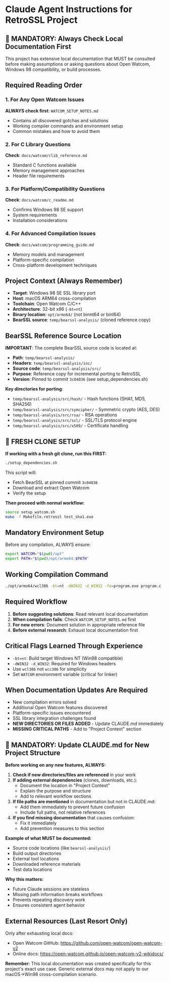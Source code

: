 # Claude Agent Instructions for RetroSSL Project

## 🚨 MANDATORY: Always Check Local Documentation First

This project has extensive local documentation that MUST be consulted before making assumptions or asking questions about Open Watcom, Windows 98 compatibility, or build processes.

## Required Reading Order

### 1. For Any Open Watcom Issues
**ALWAYS check first**: `WATCOM_SETUP_NOTES.md`
- Contains all discovered gotchas and solutions
- Working compiler commands and environment setup
- Common mistakes and how to avoid them

### 2. For C Library Questions
**Check**: `docs/watcom/clib_reference.md`
- Standard C functions available
- Memory management approaches
- Header file requirements

### 3. For Platform/Compatibility Questions  
**Check**: `docs/watcom/c_readme.md`
- Confirms Windows 98 SE support
- System requirements
- Installation considerations

### 4. For Advanced Compilation Issues
**Check**: `docs/watcom/programming_guide.md`
- Memory models and management
- Platform-specific compilation
- Cross-platform development techniques

## Project Context (Always Remember)

- **Target**: Windows 98 SE SSL library port
- **Host**: macOS ARM64 cross-compilation  
- **Toolchain**: Open Watcom C/C++
- **Architecture**: 32-bit x86 (`-bt=nt`)
- **Binary location**: `opt/armo64/` (not binnt64 or binl64)
- **BearSSL source**: `temp/bearssl-analysis/` (cloned reference copy)

## BearSSL Reference Source Location

**IMPORTANT**: The complete BearSSL source code is located at:
- **Path**: `temp/bearssl-analysis/`
- **Headers**: `temp/bearssl-analysis/inc/`
- **Source code**: `temp/bearssl-analysis/src/`
- **Purpose**: Reference copy for incremental porting to RetroSSL
- **Version**: Pinned to commit `3c04036` (see setup_dependencies.sh)

**Key directories for porting**:
- `temp/bearssl-analysis/src/hash/` - Hash functions (SHA1, MD5, SHA256)
- `temp/bearssl-analysis/src/symcipher/` - Symmetric crypto (AES, DES)
- `temp/bearssl-analysis/src/rsa/` - RSA operations
- `temp/bearssl-analysis/src/ssl/` - SSL/TLS protocol engine
- `temp/bearssl-analysis/src/x509/` - Certificate handling

## 🚨 FRESH CLONE SETUP

**If working with a fresh git clone, run this FIRST:**

```bash
./setup_dependencies.sh
```

This script will:
- Fetch BearSSL at pinned commit `3c04036`
- Download and extract Open Watcom
- Verify the setup

**Then proceed with normal workflow:**
```bash
source setup_watcom.sh
make -f Makefile.retrossl test_sha1.exe
```

## Mandatory Environment Setup

Before any compilation, ALWAYS ensure:
```bash
export WATCOM="$(pwd)/opt"
export PATH="$(pwd)/opt/armo64:$PATH"
```

## Working Compilation Command
```bash
./opt/armo64/wcl386 -bt=nt -dWIN32 -d_WIN32 -fe=program.exe program.c
```

## Required Workflow

1. **Before suggesting solutions**: Read relevant local documentation
2. **When compilation fails**: Check `WATCOM_SETUP_NOTES.md` first
3. **For new errors**: Document solution in appropriate reference file
4. **Before external research**: Exhaust local documentation first

## Critical Flags Learned Through Experience

- `-bt=nt`: Build target Windows NT (Win98 compatible)
- `-dWIN32 -d_WIN32`: Required for Windows headers
- Use `wcl386` not `wcc386` for simplicity
- Set `WATCOM` environment variable (critical for linker)

## When Documentation Updates Are Required

- New compilation errors solved
- Additional Open Watcom features discovered
- Platform-specific issues encountered
- SSL library integration challenges found
- **NEW DIRECTORIES OR FILES ADDED** - Update CLAUDE.md immediately
- **MISSING CRITICAL PATHS** - Add to "Project Context" section

## 🚨 MANDATORY: Update CLAUDE.md for New Project Structure

**Before working on any new features, ALWAYS:**

1. **Check if new directories/files are referenced** in your work
2. **If adding external dependencies** (clones, downloads, etc.):
   - Document the location in "Project Context"
   - Explain the purpose and structure
   - Add to relevant workflow sections
3. **If file paths are mentioned** in documentation but not in CLAUDE.md:
   - Add them immediately to prevent future confusion
   - Include full paths, not relative references
4. **If you find missing documentation** that causes confusion:
   - Fix it immediately
   - Add prevention measures to this section

**Example of what MUST be documented:**
- Source code locations (like `bearssl-analysis/`)
- Build output directories
- External tool locations
- Downloaded reference materials
- Test data locations

**Why this matters:**
- Future Claude sessions are stateless
- Missing path information breaks workflows
- Prevents repeating discovery work
- Ensures consistent agent behavior

## External Resources (Last Resort Only)

Only after exhausting local docs:
- Open Watcom GitHub: https://github.com/open-watcom/open-watcom-v2
- Online docs: https://open-watcom.github.io/open-watcom-v2-wikidocs/

**Remember**: This local documentation was created specifically for this project's exact use case. Generic external docs may not apply to our macOS->Win98 cross-compilation scenario.